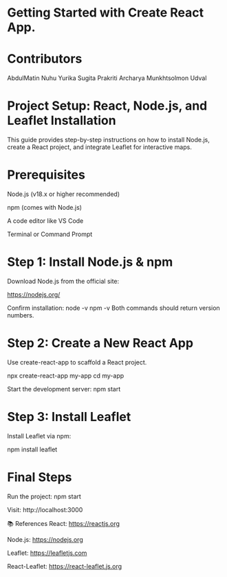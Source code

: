 # Getting Started with Create React App.

# Contributors
AbdulMatin Nuhu
Yurika Sugita
Prakriti Archarya
Munkhtsolmon Udval

# Project Setup: React, Node.js, and Leaflet Installation
This guide provides step-by-step instructions on how to install Node.js, create a React project, and integrate Leaflet for interactive maps.

# Prerequisites
Node.js (v18.x or higher recommended)

npm (comes with Node.js)

A code editor like VS Code

Terminal or Command Prompt

# Step 1: Install Node.js & npm
Download Node.js from the official site:

https://nodejs.org/

Confirm installation:
node -v
npm -v
Both commands should return version numbers.

# Step 2: Create a New React App
Use create-react-app to scaffold a React project.


npx create-react-app my-app
cd my-app


Start the development server:
npm start


# Step 3: Install Leaflet
Install Leaflet via npm:

npm install leaflet


# Final Steps
Run the project:
npm start


Visit:
http://localhost:3000

📚 References
React: https://reactjs.org

Node.js: https://nodejs.org

Leaflet: https://leafletjs.com

React-Leaflet: https://react-leaflet.js.org